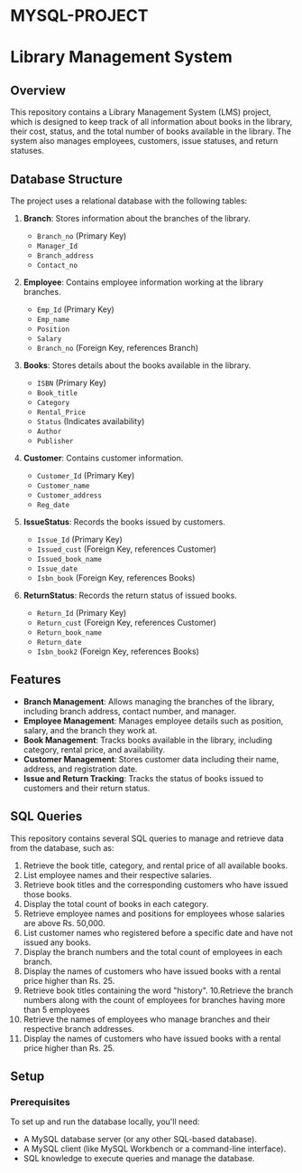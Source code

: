 # MYSQL-PROJECT
# Library Management System

## Overview
This repository contains a Library Management System (LMS) project, which is designed to keep track of all information about books in the library, their cost, status, and the total number of books available in the library. The system also manages employees, customers, issue statuses, and return statuses.

## Database Structure

The project uses a relational database with the following tables:

1. **Branch**: Stores information about the branches of the library.
   - `Branch_no` (Primary Key)
   - `Manager_Id`
   - `Branch_address`
   - `Contact_no`
   
2. **Employee**: Contains employee information working at the library branches.
   - `Emp_Id` (Primary Key)
   - `Emp_name`
   - `Position`
   - `Salary`
   - `Branch_no` (Foreign Key, references Branch)

3. **Books**: Stores details about the books available in the library.
   - `ISBN` (Primary Key)
   - `Book_title`
   - `Category`
   - `Rental_Price`
   - `Status` (Indicates availability)
   - `Author`
   - `Publisher`

4. **Customer**: Contains customer information.
   - `Customer_Id` (Primary Key)
   - `Customer_name`
   - `Customer_address`
   - `Reg_date`

5. **IssueStatus**: Records the books issued by customers.
   - `Issue_Id` (Primary Key)
   - `Issued_cust` (Foreign Key, references Customer)
   - `Issued_book_name`
   - `Issue_date`
   - `Isbn_book` (Foreign Key, references Books)

6. **ReturnStatus**: Records the return status of issued books.
   - `Return_Id` (Primary Key)
   - `Return_cust` (Foreign Key, references Customer)
   - `Return_book_name`
   - `Return_date`
   - `Isbn_book2` (Foreign Key, references Books)

## Features

- **Branch Management**: Allows managing the branches of the library, including branch address, contact number, and manager.
- **Employee Management**: Manages employee details such as position, salary, and the branch they work at.
- **Book Management**: Tracks books available in the library, including category, rental price, and availability.
- **Customer Management**: Stores customer data including their name, address, and registration date.
- **Issue and Return Tracking**: Tracks the status of books issued to customers and their return status.

## SQL Queries

This repository contains several SQL queries to manage and retrieve data from the database, such as:

1. Retrieve the book title, category, and rental price of all available books.
2. List employee names and their respective salaries.
3. Retrieve book titles and the corresponding customers who have issued those books.
4. Display the total count of books in each category.
5. Retrieve employee names and positions for employees whose salaries are above Rs. 50,000.
6. List customer names who registered before a specific date and have not issued any books.
7. Display the branch numbers and the total count of employees in each branch.
8. Display the names of customers who have issued books with a rental price higher than Rs. 25.
9. Retrieve book titles containing the word "history".
10.Retrieve the branch numbers along with the count of employees for branches having more than 5 employees
11. Retrieve the names of employees who manage branches and their respective branch addresses.
12. Display the names of customers who have issued books with a rental price higher than Rs. 25.


## Setup

### Prerequisites

To set up and run the database locally, you'll need:

- A MySQL database server (or any other SQL-based database).
- A MySQL client (like MySQL Workbench or a command-line interface).
- SQL knowledge to execute queries and manage the database.




